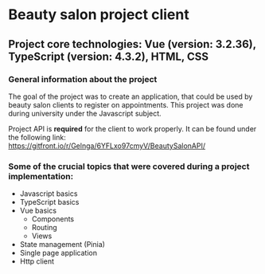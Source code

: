 # Beauty salon project client

## Project core technologies: Vue (version: 3.2.36), TypeScript (version: 4.3.2), HTML, CSS

### General information about the project
The goal of the project was to create an application, that could be used by beauty salon clients to register on appointments. This project was done during university under the Javascript subject. 

Project API is **required** for the client to work properly. It can be found under the following link: https://gitfront.io/r/Gelnga/6YFLxo97cmyV/BeautySalonAPI/

### Some of the crucial topics that were covered during a project implementation: 
- Javascript basics
- TypeScript basics
- Vue basics
  - Components
  - Routing
  - Views
- State management (Pinia)
- Single page application
- Http client